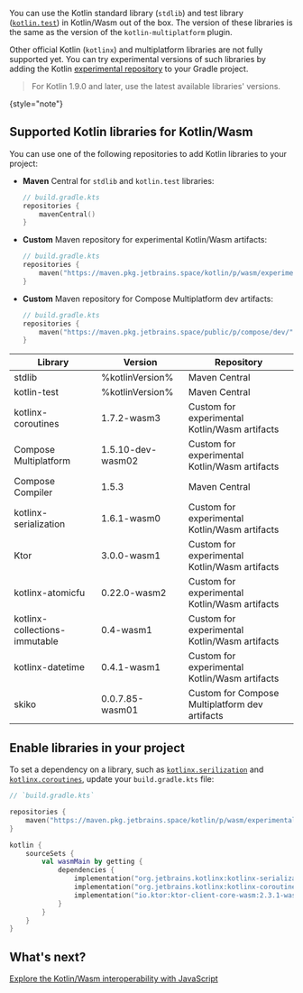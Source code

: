 [//]: # (title: Add dependencies on Kotlin libraries to Kotlin/Wasm project)

You can use the Kotlin standard library (`stdlib`) and test library ([`kotlin.test`](https://kotlinlang.org/api/latest/kotlin.test/))
in Kotlin/Wasm out of the box. The version of these libraries is the same as the version of the `kotlin-multiplatform` plugin.

Other official Kotlin (`kotlinx`) and multiplatform libraries are not fully supported yet. You can try experimental versions of such libraries
by adding the Kotlin [experimental repository](https://maven.pkg.jetbrains.space/kotlin/p/wasm/experimental/) to your Gradle project.

> For Kotlin 1.9.0 and later, use the latest available libraries' versions.
>
{style="note"}

## Supported Kotlin libraries for Kotlin/Wasm

You can use one of the following repositories to add Kotlin libraries to your project:

* **Maven** Central for `stdlib` and `kotlin.test` libraries:

  ```kotlin
  // build.gradle.kts
  repositories { 
      mavenCentral()
  }
  ```

* **Custom** Maven repository for experimental Kotlin/Wasm artifacts:

  ```kotlin
  // build.gradle.kts
  repositories {
      maven("https://maven.pkg.jetbrains.space/kotlin/p/wasm/experimental")
  }
  ```

* **Custom** Maven repository for Compose Multiplatform dev artifacts:

  ```kotlin
  // build.gradle.kts
  repositories {
      maven("https://maven.pkg.jetbrains.space/public/p/compose/dev/")
  }
  ```

| Library                       | Version          | Repository                                     |
|-------------------------------|------------------|------------------------------------------------|
| stdlib                        | %kotlinVersion%  | Maven Central                                  | 
| kotlin-test                   | %kotlinVersion%  | Maven Central                                  |
| kotlinx-coroutines            | 1.7.2-wasm3      | Custom for experimental Kotlin/Wasm artifacts  |
| Compose Multiplatform         | 1.5.10-dev-wasm02| Custom for experimental Kotlin/Wasm artifacts  |
| Compose Compiler              | 1.5.3            | Maven Central                                  |
| kotlinx-serialization         | 1.6.1-wasm0      | Custom for experimental Kotlin/Wasm artifacts  |
| Ktor                          | 3.0.0-wasm1      | Custom for experimental Kotlin/Wasm artifacts  |
| kotlinx-atomicfu              | 0.22.0-wasm2     | Custom for experimental Kotlin/Wasm artifacts  |
| kotlinx-collections-immutable | 0.4-wasm1        | Custom for experimental Kotlin/Wasm artifacts  |
| kotlinx-datetime              | 0.4.1-wasm1      | Custom for experimental Kotlin/Wasm artifacts  |
| skiko                         | 0.0.7.85-wasm01  | Custom for Compose Multiplatform dev artifacts |

## Enable libraries in your project

To set a dependency on a library, such as [`kotlinx.serilization`](serialization.md) and [`kotlinx.coroutines`](coroutines-guide.md),
update your `build.gradle.kts` file:

```kotlin
// `build.gradle.kts`

repositories {
    maven("https://maven.pkg.jetbrains.space/kotlin/p/wasm/experimental")
}

kotlin {
    sourceSets {
        val wasmMain by getting {
            dependencies {
                implementation("org.jetbrains.kotlinx:kotlinx-serialization-core-wasm:1.5.1-wasm0")
                implementation("org.jetbrains.kotlinx:kotlinx-coroutines-core-wasm:1.6.4-wasm0")
                implementation("io.ktor:ktor-client-core-wasm:2.3.1-wasm0")
            }
        }
    }
}
```

## What's next?

[Explore the Kotlin/Wasm interoperability with JavaScript](wasm-js-interop.md)
